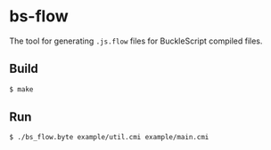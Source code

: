bs-flow
=======

The tool for generating `.js.flow` files for BuckleScript compiled files.

Build
-----

```bash
$ make
```

Run
---

```bash
$ ./bs_flow.byte example/util.cmi example/main.cmi
```
